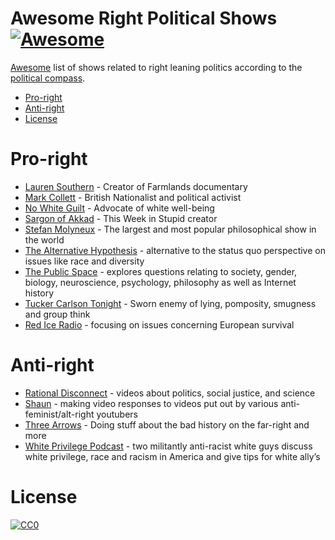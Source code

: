 Awesome Right Political Shows [![Awesome](https://cdn.rawgit.com/sindresorhus/awesome/d7305f38d29fed78fa85652e3a63e154dd8e8829/media/badge.svg)](https://github.com/sindresorhus/awesome)
=============

[Awesome](https://github.com/sindresorhus/awesome) list of shows related to right leaning politics according to the [political compass](https://www.politicalcompass.org/analysis2).

- [Pro-right](#pro-right)
- [Anti-right](#anti-right)
- [License](#license)

# Pro-right

* [Lauren Southern](https://laurensouthern.net/) - Creator of Farmlands documentary
* [Mark Collett](https://www.youtube.com/channel/UCdf14z6V0MWNeVcbAz0r8wQ) - British Nationalist and political activist
* [No White Guilt](https://www.youtube.com/channel/UCkY8CvV8WQFe87CZGmvuYHA) - Advocate of white well-being
* [Sargon of Akkad](https://www.youtube.com/channel/UC-yewGHQbNFpDrGM0diZOLA) - This Week in Stupid creator
* [Stefan Molyneux](https://www.youtube.com/user/stefbot) - The largest and most popular philosophical show in the world
* [The Alternative Hypothesis](https://www.youtube.com/channel/UC2w1CQqPli4w94-PCg2UvJQ) - alternative to the status quo perspective on issues like race and diversity
* [The Public Space](https://www.youtube.com/playlist?list=PLGWDWheWsAdkGTFn-FnFl9yV-le6O9YVU) - explores questions relating to society, gender, biology, neuroscience, psychology, philosophy as well as Internet history
* [Tucker Carlson Tonight](http://www.foxnews.com/shows/tucker-carlson-tonight.html) - Sworn enemy of lying, pomposity, smugness and group think
* [Red Ice Radio](https://redice.tv/red-ice-radio) - focusing on issues concerning European survival

# Anti-right

* [Rational Disconnect](https://www.youtube.com/channel/UCViO5gRp5Boa6QslAo-gPAQ) - videos about politics, social justice, and science
* [Shaun](https://www.youtube.com/channel/UCJ6o36XL0CpYb6U5dNBiXHQ) - making video responses to videos put out by various anti-feminist/alt-right youtubers
* [Three Arrows](https://www.youtube.com/channel/UCCT8a7d6S6RJUivBgNRsiYg) - Doing stuff about the bad history on the far-right and more
* [White Privilege Podcast](http://interracialjawn.com/category/irjpresents/) - two militantly anti-racist white guys discuss white privilege, race and racism in America and give tips for white ally’s

# License

[![CC0](http://i.creativecommons.org/p/zero/1.0/88x31.png)](http://creativecommons.org/publicdomain/zero/1.0/)
